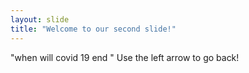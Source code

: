 ```yaml
---
layout: slide
title: "Welcome to our second slide!"
---
```

"when will covid 19 end "
Use the left arrow to go back!
